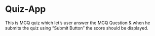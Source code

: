 # Quiz-App
This is  MCQ quiz which let’s user answer the MCQ Question &amp; when he submits the quiz using “Submit Button” the score should be displayed.
